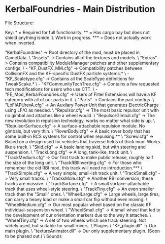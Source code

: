 KerbalFoundries - Main Distribution
====================================

File Structure:

Key: *   = Required for full functionality.
	 **  = Has cargo bay but does not shield anything isnide it.  Work in progress.
	 *** = Does not actually work when inverted.

"KerbalFoundries" -> Root directory of the mod, must be placed in GameData.
 \ "Assets"	-> Contains all of the textures and models.
 \ "Extras"	-> Contains compatibility ModuleManager patches and other supplementary configs.
  \ - "KF_DustFX_MM.cfg"			-> Compatibility patches between CollisionFX and the KF-specific DustFX particle systems.*
  \ - "KF_Scaletype.cfg" 			-> Contains all the ScaleType definitions for TweakScake.*
  \ - "KFCommunityTechTree.cfg"		-> Contains a few requested tech modifications for users who use CTT.
  \ - "FE_Mod_KerbalFoundries.cfg" 	-> Users of Filter Extensions will have a KF category with all of our parts in it.
 \ "Parts"	-> Contains the part configs.
  \ "LoFiAPUrevA.cfg"		-> An Auxilary Power Unit that generates ElectricCharge using LF/O as needed.
  \ "Repulsor.cfg"			-> The most basic repulsor unit with no gimbal and attaches like a wheel would.
  \ "RepulsorGimbal.cfg"	-> The new revolution in repulsion technology, works no matter what side is up.
  \ "RepulsorSurface.cfg"	-> A surface-attachable repulsion module.  No gimbals, but very thin.
  \ "RoverBody.cfg"			-> A basic rover body that has some built-in RCS systems for control when repulsing.**
  \ "Screw.cfg"				-> Based on a design used for vehicles that traverse fields of thick mud.  Works like a track.
  \ "Skid.cfg"				-> A basic landing skid, but with steering and suspension.
  \ "TrackLong.cfg"			-> A long, tank-like, track unit.
  \ "TrackMedium.cfg"		-> Our first track to make public release, roughly half the size of the long unit.
  \ "TrackRBIInverting.cfg"	-> For those who remember the old RBI mod, this track will need no introduction.***
  \ "TrackSimple.cfg"		-> A very simple, small-ish track unit.
  \ "TrackSmall.cfg"		-> Very small tracks.
  \ "TracksMole.cfg"		-> Another RBI conversion, these tracks are massive.
  \ "TrackSurface.cfg"		-> A small surface-attachable track that uses wheel-style steering.
  \ "TrackTiny.cfg"			-> An even smaller track than the "Small" ones.
  \ "WheelLarge.cfg"		-> Large wheels, large tires, can carry a heavy load or make a small car flip without even moving.
  \ "WheelMedium.cfg"		-> Our most popular wheel based on the classic KF individual-suspension wheel.
  \ "WheelSmall.cfg"		-> A small wheel that led to the development of our orientation markers due to the way it attaches.
  \ "WheelTiny.cfg"			-> A set of two wheels which use track steering.  Not widely used, but suitable for small rovers.
 \ Plugins
  \ "KF_plugin.dll"			-> Our main plugin.
  \ "textureAnimator.dll"	-> Our only supplementary plugin. (Soon to be phased out.)
 \ Sounds
